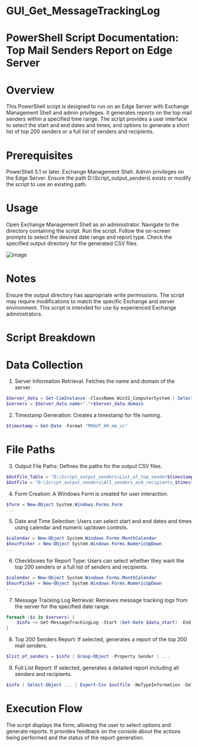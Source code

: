 # GUI_Get_MessageTrackingLog
# PowerShell Script Documentation: Top Mail Senders Report on Edge Server

# Overview
This PowerShell script is designed to run on an Edge Server with Exchange Management Shell and admin privileges. It generates reports on the top mail senders within a specified time range. The script provides a user interface to select the start and end dates and times, and options to generate a short list of top 200 senders or a full list of senders and recipients.

# Prerequisites
PowerShell 5.1 or later.
Exchange Management Shell.
Admin privileges on the Edge Server.
Ensure the path D:\Script_output_senders\ exists or modify the script to use an existing path.

# Usage
Open Exchange Management Shell as an administrator.
Navigate to the directory containing the script.
Run the script.
Follow the on-screen prompts to select the desired date range and report type.
Check the specified output directory for the generated CSV files.

![image](https://github.com/Nivellem/GUI_Get_MessageTrackingLog/assets/84031994/910826cc-59ff-4908-b2fc-f5a35edc7e3f)


# Notes
Ensure the output directory has appropriate write permissions.
The script may require modifications to match the specific Exchange and server environment.
This script is intended for use by experienced Exchange administrators.
# Script Breakdown

# Data Collection

1. Server Information Retrieval: Fetches the name and domain of the server.

```Powershell
$Server_data = Get-CimInstance -ClassName Win32_ComputerSystem | Select-Object Name,domain
$servers = $Server_data.name+"."+$Server_data.domain
```

2. Timestamp Generation: Creates a timestamp for file naming.

```Powershell
$timestamp = Get-Date -Format "MMddT_HH_mm_ss"
```

# File Paths
3. Output File Paths: Defines the paths for the output CSV files.

```Powershell
$OutFile_Table = "D:\Script_output_senders\List_of_top_sender$timestamp.csv"
$OutFile = "D:\Script_output_senders\All_senders_and_recipients_$timestamp.csv"
```
4. Form Creation: A Windows Form is created for user interaction.
```Powershell
$form = New-Object System.Windows.Forms.Form
...

```
5. Date and Time Selection: Users can select start and end dates and times using calendar and numeric up/down controls.
```Powershell
$calendar = New-Object System.Windows.Forms.MonthCalendar
$hourPicker = New-Object System.Windows.Forms.NumericUpDown
...

```
6. Checkboxes for Report Type: Users can select whether they want the top 200 senders or a full list of senders and recipients.
```Powershell
$calendar = New-Object System.Windows.Forms.MonthCalendar
$hourPicker = New-Object System.Windows.Forms.NumericUpDown
...
```
7. Message Tracking Log Retrieval: Retrieves message tracking logs from the server for the specified date range.
```Powershell
foreach ($s in $servers) {
    $info += Get-MessageTrackingLog -Start (Get-Date $data_start) -End (Get-Date $data_end) -ResultSize Unlimited 
}

```
8. Top 200 Senders Report: If selected, generates a report of the top 200 mail senders.
```Powershell
$list_of_senders = $info | Group-Object -Property Sender | ...

```
9. Full List Report: If selected, generates a detailed report including all senders and recipients.
```Powershell
$info | Select-Object ... | Export-Csv $outfile -NoTypeInformation -Delimiter ";"

```

# Execution Flow
The script displays the form, allowing the user to select options and generate reports. It provides feedback on the console about the actions being performed and the status of the report generation.

















